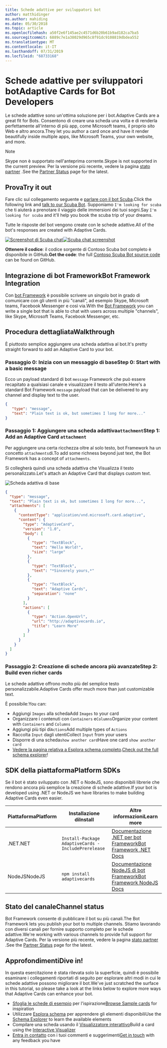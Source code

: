 ```yaml
---
title: Schede adattive per sviluppatori bot
author: matthidinger
ms.author: mahiding
ms.date: 05/30/2018
ms.topic: article
ms.openlocfilehash: a50f2e6f145ae2c4571d6b20b61b9ad182ca7ba5
ms.sourcegitcommit: 6889c7e1a38029d965c8f91dc9108819dbdea552
ms.translationtype: MT
ms.contentlocale: it-IT
ms.lasthandoff: 07/31/2019
ms.locfileid: "68733168"
---
```

# <a name="adaptive-cards-for-bot-developers"></a><span data-ttu-id="560b1-102">Schede adattive per sviluppatori bot</span><span class="sxs-lookup"><span data-stu-id="560b1-102">Adaptive Cards for Bot Developers</span></span>

<span data-ttu-id="560b1-103">Le schede adattive sono un'ottima soluzione per i bot.</span><span class="sxs-lookup"><span data-stu-id="560b1-103">Adaptive Cards are a great fit for Bots.</span></span> <span data-ttu-id="560b1-104">Consentono di creare una scheda una volta e di renderla perfettamente all'interno di più app, come Microsoft teams, il proprio sito Web e altro ancora.</span><span class="sxs-lookup"><span data-stu-id="560b1-104">They let you author a card once and have it render beautifully inside multiple apps, like  Microsoft Teams, your own website, and more.</span></span>

> [!NOTE]
> <span data-ttu-id="560b1-105">Skype non è supportato nell'anteprima corrente.</span><span class="sxs-lookup"><span data-stu-id="560b1-105">Skype is not supported in the current preview.</span></span> <span data-ttu-id="560b1-106">Per la versione più recente, vedere la pagina [stato partner](../resources/partners.md) .</span><span class="sxs-lookup"><span data-stu-id="560b1-106">See the [Partner Status](../resources/partners.md) page for the latest.</span></span>

## <a name="try-it-out"></a><span data-ttu-id="560b1-107">Prova</span><span class="sxs-lookup"><span data-stu-id="560b1-107">Try it out</span></span>

<span data-ttu-id="560b1-108">Fare clic sul collegamento seguente e [parlare con il bot Scuba](http://contososcubademo.azurewebsites.net/).</span><span class="sxs-lookup"><span data-stu-id="560b1-108">Click the following link and [talk to our Scuba Bot](http://contososcubademo.azurewebsites.net/).</span></span> <span data-ttu-id="560b1-109">Supponiamo `I'm looking for scuba` che ti aiuterà a prenotare il viaggio delle immersioni dei tuoi sogni.</span><span class="sxs-lookup"><span data-stu-id="560b1-109">Say `I'm looking for scuba` and it'll help you book the scuba trip of your dreams.</span></span>  

<span data-ttu-id="560b1-110">Tutte le risposte del bot vengono create con le schede adattive.</span><span class="sxs-lookup"><span data-stu-id="560b1-110">All of the bot's responses are created with Adaptive Cards.</span></span>

<span data-ttu-id="560b1-111">[![Screenshot di Scuba chat](media/bots/scuba-chat.png)](http://contososcubademo.azurewebsites.net/)</span><span class="sxs-lookup"><span data-stu-id="560b1-111">[![Scuba chat screenshot](media/bots/scuba-chat.png)](http://contososcubademo.azurewebsites.net/)</span></span>

<span data-ttu-id="560b1-112">**Ottenere il codice**: il codice [](https://github.com/matthidinger/ContosoScubaBot
) sorgente di Contoso Scuba bot completo è disponibile in GitHub.</span><span class="sxs-lookup"><span data-stu-id="560b1-112">**Get the code**: the full [Contoso Scuba Bot source code](https://github.com/matthidinger/ContosoScubaBot
) can be found on GitHub.</span></span>


## <a name="bot-framework-integration"></a><span data-ttu-id="560b1-113">Integrazione di bot Framework</span><span class="sxs-lookup"><span data-stu-id="560b1-113">Bot Framework Integration</span></span>

<span data-ttu-id="560b1-114">Con [bot Framework](https://dev.botframework.com/) è possibile scrivere un singolo bot in grado di comunicare con gli utenti in più "canali", ad esempio Skype, Microsoft teams, Facebook Messenger e così via.</span><span class="sxs-lookup"><span data-stu-id="560b1-114">With the [Bot Framework](https://dev.botframework.com/) you can write a single bot that is able to chat with users across multiple "channels", like Skype, Microsoft Teams, Facebook Messenger, etc.</span></span>

## <a name="walkthrough"></a><span data-ttu-id="560b1-115">Procedura dettagliata</span><span class="sxs-lookup"><span data-stu-id="560b1-115">Walkthrough</span></span>

<span data-ttu-id="560b1-116">È piuttosto semplice aggiungere una scheda adattiva al bot.</span><span class="sxs-lookup"><span data-stu-id="560b1-116">It's pretty straight forward to add an Adaptive Card to your bot.</span></span>

### <a name="step-0-start-with-a-basic-message"></a><span data-ttu-id="560b1-117">Passaggio 0: Inizia con un messaggio di base</span><span class="sxs-lookup"><span data-stu-id="560b1-117">Step 0: Start with a basic message</span></span>

<span data-ttu-id="560b1-118">Ecco un payload standard di bot `message` Framework che può essere recapitato a qualsiasi canale e visualizzare il testo all'utente.</span><span class="sxs-lookup"><span data-stu-id="560b1-118">Here's a standard Bot Framework `message` payload that can be delivered to any channel and display text to the user.</span></span>

```json
{
   "type": "message",
   "text": "Plain text is ok, but sometimes I long for more..."
}
```

### <a name="step-1-add-an-adaptive-card-attachment"></a><span data-ttu-id="560b1-119">Passaggio 1: Aggiungere una scheda adattiva`attachment`</span><span class="sxs-lookup"><span data-stu-id="560b1-119">Step 1: Add an Adaptive Card `attachment`</span></span>

<span data-ttu-id="560b1-120">Per aggiungere una certa ricchezza oltre al solo testo, bot Framework ha un concetto `attachments`di.</span><span class="sxs-lookup"><span data-stu-id="560b1-120">To add some richness beyond just text, the Bot Framework has a concept of `attachments`.</span></span> 

<span data-ttu-id="560b1-121">Si collegherà quindi una scheda adattiva che Visualizza il testo personalizzato.</span><span class="sxs-lookup"><span data-stu-id="560b1-121">Let's attach an Adaptive Card that displays custom text.</span></span>

![Scheda adattiva di base](media/bots/hello-adaptivecards.png)

```json
{
  "type": "message",
  "text": "Plain text is ok, but sometimes I long for more...",
  "attachments": [
    {
      "contentType": "application/vnd.microsoft.card.adaptive",
      "content": {
        "type": "AdaptiveCard",
        "version": "1.0",
        "body": [
          {
            "type": "TextBlock",
            "text": "Hello World!",
            "size": "large"
          },
          {
            "type": "TextBlock",
            "text": "*Sincerely yours,*"
          },
          {
            "type": "TextBlock",
            "text": "Adaptive Cards",
            "separation": "none"
          }
        ],
        "actions": [
          {
            "type": "Action.OpenUrl",
            "url": "http://adaptivecards.io",
            "title": "Learn More"
          }
        ]
      }
    }
  ]
}
```

### <a name="step-2-build-even-richer-cards"></a><span data-ttu-id="560b1-123">Passaggio 2: Creazione di schede ancora più avanzate</span><span class="sxs-lookup"><span data-stu-id="560b1-123">Step 2: Build even richer cards</span></span> 

<span data-ttu-id="560b1-124">Le schede adattive offrono molto più del semplice testo personalizzabile.</span><span class="sxs-lookup"><span data-stu-id="560b1-124">Adaptive Cards offer much more than just customizable text.</span></span> 

<span data-ttu-id="560b1-125">È possibile:</span><span class="sxs-lookup"><span data-stu-id="560b1-125">You can:</span></span> 

* <span data-ttu-id="560b1-126">Aggiungi `Images` alla scheda</span><span class="sxs-lookup"><span data-stu-id="560b1-126">Add `Images` to your card</span></span>
* <span data-ttu-id="560b1-127">Organizzare i contenuti con `Containers` e`Columns`</span><span class="sxs-lookup"><span data-stu-id="560b1-127">Organize your content with `Containers` and `Columns`</span></span>
* <span data-ttu-id="560b1-128">Aggiungi più tipi di`Actions`</span><span class="sxs-lookup"><span data-stu-id="560b1-128">Add multiple types of `Actions`</span></span>
* <span data-ttu-id="560b1-129">Raccolta `Input` dagli utenti</span><span class="sxs-lookup"><span data-stu-id="560b1-129">Collect `Input` from your users</span></span>
* <span data-ttu-id="560b1-130">Disporre di una scheda`show another card`</span><span class="sxs-lookup"><span data-stu-id="560b1-130">Have one card `show another card`</span></span>
* <span data-ttu-id="560b1-131">[Vedere la pagina relativa a Esplora schema completo](http://adaptivecards.io/explorer/).</span><span class="sxs-lookup"><span data-stu-id="560b1-131">[Check out the full schema explorer](http://adaptivecards.io/explorer/)!</span></span> 

## <a name="platform-sdks"></a><span data-ttu-id="560b1-132">SDK della piattaforma</span><span class="sxs-lookup"><span data-stu-id="560b1-132">Platform SDKs</span></span>

<span data-ttu-id="560b1-133">Se il bot è stato sviluppato con .NET o NodeJS, sono disponibili librerie che rendono ancora più semplice la creazione di schede adattive.</span><span class="sxs-lookup"><span data-stu-id="560b1-133">If your bot is developed using .NET or NodeJS we have libraries to make building Adaptive Cards even easier.</span></span>

<span data-ttu-id="560b1-134">Piattaforma</span><span class="sxs-lookup"><span data-stu-id="560b1-134">Platform</span></span>|<span data-ttu-id="560b1-135">Installazione di</span><span class="sxs-lookup"><span data-stu-id="560b1-135">Install</span></span>|<span data-ttu-id="560b1-136">Altre informazioni</span><span class="sxs-lookup"><span data-stu-id="560b1-136">Learn more</span></span>
--------|-------|----------
<span data-ttu-id="560b1-137">.NET</span><span class="sxs-lookup"><span data-stu-id="560b1-137">.NET</span></span> | `Install-Package AdaptiveCards -IncludePrerelease` | [<span data-ttu-id="560b1-138">Documentazione .NET per bot Framework</span><span class="sxs-lookup"><span data-stu-id="560b1-138">Bot Framework .NET Docs</span></span>](https://docs.microsoft.com/en-us/bot-framework/dotnet/bot-builder-dotnet-add-rich-card-attachments)
<span data-ttu-id="560b1-139">NodeJS</span><span class="sxs-lookup"><span data-stu-id="560b1-139">NodeJS</span></span> | `npm install adaptivecards` | [<span data-ttu-id="560b1-140">Documentazione NodeJS di bot Framework</span><span class="sxs-lookup"><span data-stu-id="560b1-140">Bot Framework NodeJS Docs</span></span>](https://docs.microsoft.com/en-us/bot-framework/nodejs/bot-builder-nodejs-send-rich-cards)


## <a name="channel-status"></a><span data-ttu-id="560b1-141">Stato del canale</span><span class="sxs-lookup"><span data-stu-id="560b1-141">Channel status</span></span>

<span data-ttu-id="560b1-142">Bot Framework consente di pubblicare il bot su più canali.</span><span class="sxs-lookup"><span data-stu-id="560b1-142">The Bot Framework lets you publish your bot to multiple channels.</span></span> <span data-ttu-id="560b1-143">Stiamo lavorando con diversi canali per fornire supporto completo per le schede adattive.</span><span class="sxs-lookup"><span data-stu-id="560b1-143">We're working with various channels to provide full support for Adaptive Cards.</span></span> <span data-ttu-id="560b1-144">Per la versione più recente, vedere la pagina [stato partner](../resources/partners.md) .</span><span class="sxs-lookup"><span data-stu-id="560b1-144">See the [Partner Status](../resources/partners.md) page for the latest.</span></span>


## <a name="dive-in"></a><span data-ttu-id="560b1-145">Approfondimenti</span><span class="sxs-lookup"><span data-stu-id="560b1-145">Dive in!</span></span>

<span data-ttu-id="560b1-146">In questa esercitazione è stata rilevata solo la superficie, quindi è possibile esaminare i collegamenti riportati di seguito per esplorare altri modi in cui le schede adattive possono migliorare il bot.</span><span class="sxs-lookup"><span data-stu-id="560b1-146">We've just scratched the surface in this tutorial, so please take a look at the links below to explore more ways that Adaptive Cards can enhance your bot.</span></span>

* <span data-ttu-id="560b1-147">[Sfoglia le schede di esempio](http://adaptivecards.io/samples/) per l'ispirazione</span><span class="sxs-lookup"><span data-stu-id="560b1-147">[Browse Sample cards](http://adaptivecards.io/samples/) for inspiration</span></span>
* <span data-ttu-id="560b1-148">Utilizzare [Esplora schema](http://adaptivecards.io/explorer) per apprendere gli elementi disponibili</span><span class="sxs-lookup"><span data-stu-id="560b1-148">Use the [Schema Explorer](http://adaptivecards.io/explorer) to learn the available elements</span></span>
* <span data-ttu-id="560b1-149">Compilare una scheda usando il [Visualizzatore interattivo](http://adaptivecards.io/visualizer/index.html?hostApp=Skype)</span><span class="sxs-lookup"><span data-stu-id="560b1-149">Build a card using the [Interactive Visualizer](http://adaptivecards.io/visualizer/index.html?hostApp=Skype)</span></span>
* <span data-ttu-id="560b1-150">[Entra in contatto](http://adaptivecards.io/connect) con i tuoi commenti e suggerimenti</span><span class="sxs-lookup"><span data-stu-id="560b1-150">[Get in touch](http://adaptivecards.io/connect) with any feedback you have</span></span>
